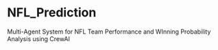 # NFL_Prediction
Multi-Agent System for NFL Team Performance and WInning Probability Analysis using CrewAI
